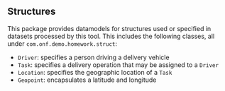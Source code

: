 
## Structures

This package provides datamodels for structures used or specified in datasets processed by this tool. This includes the
following classes, all under `com.onf.demo.homework.struct`:

- `Driver`: specifies a person driving a delivery vehicle
- `Task`: specifies a delivery operation that may be assigned to a `Driver`
- `Location`: specifies the geographic location of a `Task`
- `Geopoint`: encapsulates a latitude and longitude
